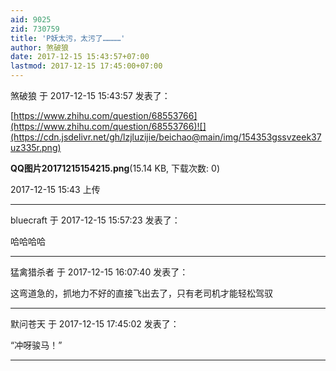 ```yaml
---
aid: 9025
zid: 730759
title: 'P妖太污，太污了…………'
author: 煞破狼
date: 2017-12-15 15:43:57+07:00
lastmod: 2017-12-15 17:45:00+07:00
---
```


煞破狼 于 2017-12-15 15:43:57 发表了：

[https://www.zhihu.com/question/68553766](https://www.zhihu.com/question/68553766)![](https://cdn.jsdelivr.net/gh/lzjluzijie/beichao@main/img/154353gssvzeek37uz335r.png)



**QQ图片20171215154215.png**(15.14 KB, 下载次数: 0)



2017-12-15 15:43 上传

---------

bluecraft 于 2017-12-15 15:57:23 发表了：

哈哈哈哈

---------

猛禽猎杀者 于 2017-12-15 16:07:40 发表了：

这弯道急的，抓地力不好的直接飞出去了，只有老司机才能轻松驾驭

---------

默问苍天 于 2017-12-15 17:45:02 发表了：

“冲呀骏马！”

---------

